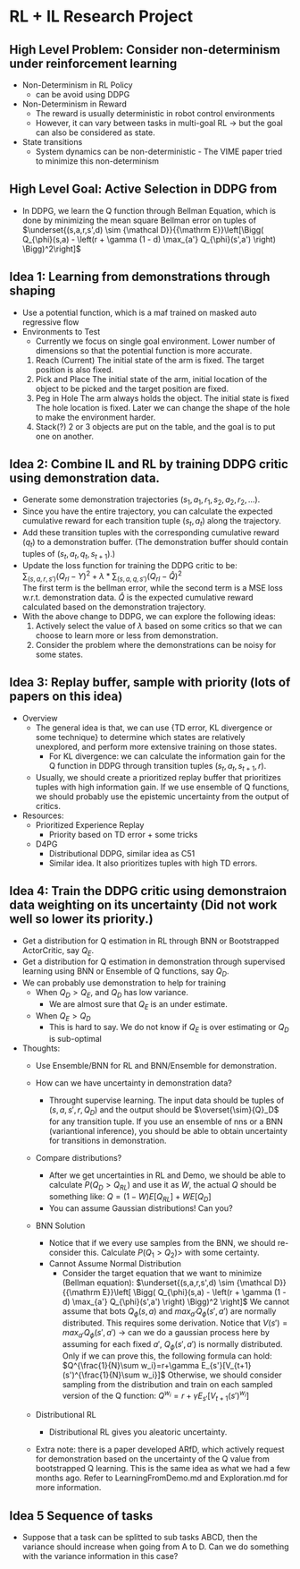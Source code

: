 # RL + IL Research Project

## High Level Problem: Consider non-determinism under reinforcement learning
- Non-Determinism in RL Policy
    - can be avoid using DDPG
- Non-Determinism in Reward
    - The reward is usually deterministic in robot control environments
    - However, it can vary between tasks in multi-goal RL -> but the goal can also be considered as state.
- State transitions
    - System dynamics can be non-deterministic - The VIME paper tried to minimize this non-determinism

## High Level Goal: Active Selection in DDPG from 
- In DDPG, we learn the Q function through Bellman Equation, which is done by minimizing the mean square Bellman error on tuples of<br>
  $\underset{(s,a,r,s',d) \sim {\mathcal D}}{{\mathrm E}}\left[\Bigg( Q_{\phi}(s,a) - \left(r + \gamma (1 - d) \max_{a'} Q_{\phi}(s',a') \right) \Bigg)^2\right]$

## Idea 1: Learning from demonstrations through shaping
- Use a potential function, which is a maf trained on masked auto regressive flow
- Environments to Test
    -  Currently we focus on single goal environment. Lower number of dimensions so that the potential function is more accurate.
    1. Reach (Current)
        The initial state of the arm is fixed. The target position is also fixed.
    2. Pick and Place
        The initial state of the arm, initial location of the object to be picked and the target position are fixed.
    3. Peg in Hole
        The arm always holds the object.
        The initial state is fixed
        The hole location is fixed.
        Later we can change the shape of the hole to make the environment harder.
    4. Stack(?)
        2 or 3 objects are put on the table, and the goal is to put one on another.

## Idea 2: Combine IL and RL by training DDPG critic using demonstration data.
- Generate some demonstration trajectories $(s_1, a_1, r_1, s_2, a_2, r_2, ...)$.
- Since you have the entire trajectory, you can calculate the expected cumulative reward for each transition tuple $(s_t, a_t)$ along the trajectory.
- Add these transition tuples with the corresponding cumulative reward ($q_t$) to a demonstration buffer. (The demonstration buffer should contain tuples of $(s_t, a_t, q_t, s_{t+1})$.)
- Update the loss function for training the DDPG critic to be:<br>
  $\sum_{(s,a,r,s')}(Q_{rl} - Y)^2 + \lambda*\sum_{(s,a,q,s')}(Q_{rl} - \hat{Q})^2$<br>
  The first term is the bellman error, while the second term is a MSE loss w.r.t. demonstration data. $\hat{Q}$ is the expected cumulative reward calculated based on the demonstration trajectory.
- With the above change to DDPG, we can explore the following ideas:
    1. Actively select the value of $\lambda$ based on some critics so that we can choose to learn more or less from demonstration.
    2. Consider the problem where the demonstrations can be noisy for some states.

## Idea 3: Replay buffer, sample with priority (lots of papers on this idea)
- Overview
    - The general idea is that, we can use {TD error, KL divergence or some technique} to determine which states are relatively unexplored, and perform more extensive training on those states.
        - For KL divergence: we can calculate the information gain for the Q function in DDPG through transition tuples $(s_t,a_t,s_{t+1},r)$.
    - Usually, we should create a prioritized replay buffer that prioritizes tuples with high information gain. If we use ensemble of Q functions, we should probably use the epistemic uncertainty from the output of critics.
- Resources:
    - Prioritized Experience Replay
        - Priority based on TD error + some tricks
    - D4PG
        - Distributional DDPG, similar idea as C51
        - Similar idea. It also prioritizes tuples with high TD errors.

## Idea 4: Train the DDPG critic using demonstraion data weighting on its uncertainty (Did not work well so lower its priority.)
- Get a distribution for Q estimation in RL through BNN or Bootstrapped ActorCritic, say $Q_E$.
- Get a distribution for Q estimation in demonstration through supervised learning using BNN or Ensemble of Q functions, say $Q_D$.
- We can probably use demonstration to help for training
    - When $Q_D > Q_E$, and $Q_D$ has low variance.
        - We are almost sure that $Q_E$ is an under estimate.
    - When $Q_E > Q_D$
        - This is hard to say. We do not know if $Q_E$ is over estimating or $Q_D$ is sub-optimal
- Thoughts:
    - Use Ensemble/BNN for RL and BNN/Ensemble for demonstration.
    - How can we have uncertainty in demonstration data?
        - Throught supervise learning. The input data should be tuples of $(s, a, s', r, Q_D)$ and the output should be $\overset{\sim}{Q}_D$ for any transition tuple. If you use an ensemble of nns or a BNN (variantional inference), you should be able to obtain uncertainty for transitions in demonstration.
    - Compare distributions?
        - After we get uncertainties in RL and Demo, we should be able to calculate $P(Q_D > Q_{RL})$ and use it as $W$, the actual $Q$ should be something like: $Q = (1-W)E[Q_{RL}] + W E[Q_D]$
        - You can assume Gaussian distributions! Can you?
    - BNN Solution
        - Notice that if we every use samples from the BNN, we should re-consider this. Calculate $P(Q_1 > Q_2) >$ with some certainty.
        - Cannot Assume Normal Distribution
            - Consider the target equation that we want to minimize (Bellman equation): $\underset{(s,a,r,s',d) \sim {\mathcal D}}{{\mathrm E}}\left[
               \Bigg( Q_{\phi}(s,a) - \left(r + \gamma (1 - d) \max_{a'} Q_{\phi}(s',a') \right) \Bigg)^2
               \right]$
            We cannot assume that bots $Q_\phi(s,a)$ and $max_{a'}Q_\phi(s',a')$ are normally distributed. This requires some derivation.
            Notice that $V(s')=max_{a'}Q_\phi(s',a')$ -> can we do a gaussian process here by assuming for each fixed $a'$, $Q_\phi(s',a')$ is normally distributed.
            Only if we can prove this, the following formula can hold:
            $Q^{\frac{1}{N}\sum w_i}=r+\gamma E_{s'}[V_{t+1}(s')^{\frac{1}{N}\sum w_i}]$
            Otherwise, we should consider sampling from the distribution and train on each sampled version of the Q function:
            $Q^{w_i}=r+\gamma E_{s'}[V_{t+1}(s')^{w_i}]$

    - Distributional RL
        - Distributional RL gives you aleatoric uncertainty.
    - Extra note: there is a paper developed ARfD, which actively request for demonstration based on the uncertainty of the Q value from bootstrapped Q learning. This is the same idea as what we had a few months ago. Refer to LearningFromDemo.md and Exploration.md for more information.

## Idea 5 Sequence of tasks
- Suppose that a task can be splitted to sub tasks ABCD, then the variance should increase when going from A to D. Can we do something with the variance information in this case?